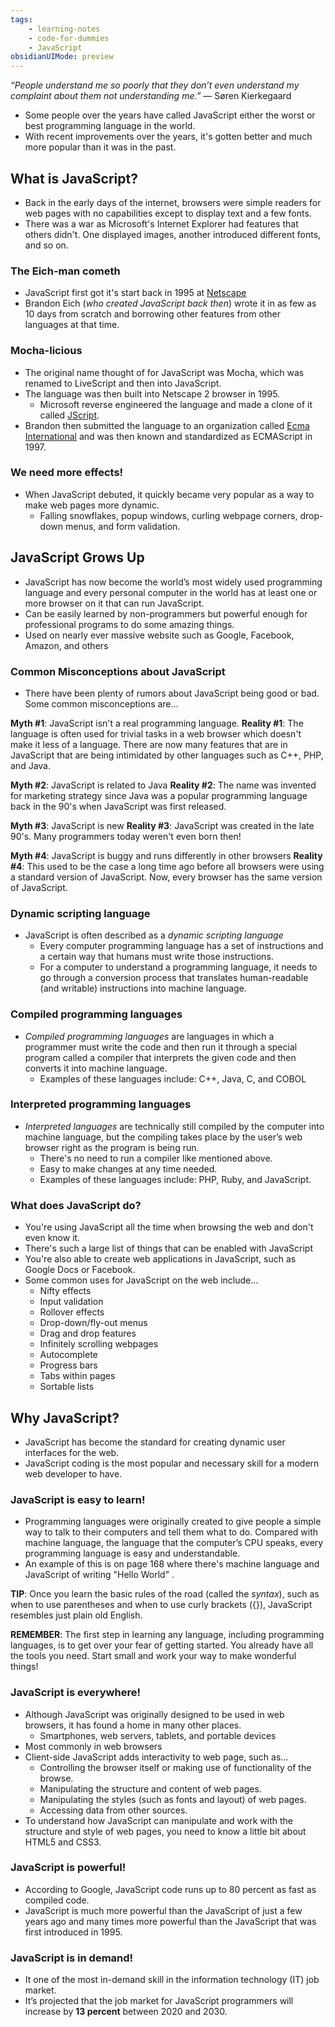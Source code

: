 ```yaml
---
tags:
    - learning-notes
    - code-for-dummies
    - JavaScript
obsidianUIMode: preview
---
```

_“People understand me so poorly that they don’t even understand my complaint about them not understanding me.” —_ Søren Kierkegaard

- Some people over the years have called JavaScript either the worst or best programming language in the world.
- With recent improvements over the years, it's gotten better and much more popular than it was in the past.

## What is JavaScript?
- Back in the early days of the internet, browsers were simple readers for web pages with no capabilities except to display text and a few fonts.
- There was a war as Microsoft's Internet Explorer had features that others didn't. One displayed images, another introduced different fonts, and so on.

### The Eich-man cometh
- JavaScript first got it's start back in 1995 at [Netscape](https://isp.netscape.com/)
- Brandon Eich (_who created JavaScript back then_) wrote it in as few as 10 days from scratch and borrowing other features from other languages at that time.

### Mocha-licious
- The original name thought of for JavaScript was Mocha, which was renamed to LiveScript and then into JavaScript.
- The language was then built into Netscape 2 browser in 1995.
    - Microsoft reverse engineered the language and made a clone of it called [JScript](https://en.wikipedia.org/wiki/JScript).
- Brandon then submitted the language to an organization called [Ecma International](https://en.wikipedia.org/wiki/Ecma_International) and was then known and standardized as ECMAScript in 1997.

### We need more effects!
- When JavaScript debuted, it quickly became very popular as a way to make web pages more dynamic.
    - Falling snowflakes, popup windows, curling webpage corners, drop-down menus, and form validation.

## JavaScript Grows Up
- JavaScript has now become the world’s most widely used programming language and every personal computer in the world has at least one or more browser on it that can run JavaScript.
- Can be easily learned by non-programmers but powerful enough for professional programs to do some amazing things.
- Used on nearly ever massive website such as Google, Facebook, Amazon, and others

### Common Misconceptions about JavaScript
- There have been plenty of rumors about JavaScript being good or bad. Some common misconceptions are…

**Myth #1**: JavaScript isn't a real programming language.
**Reality #1**: The language is often used for trivial tasks in a web browser which doesn't make it less of a language. There are now many features that are in JavaScript that are being intimidated by other languages such as C++, PHP, and Java.

**Myth #2**: JavaScript is related to Java
**Reality #2**: The name was invented for marketing strategy since Java was a popular programming language back in the 90's when JavaScript was first released.

**Myth #3**: JavaScript is new
**Reality #3**: JavaScript was created in the late 90's. Many programmers today weren't even born then!

**Myth #4**: JavaScript is buggy and runs differently in other browsers
**Reality #4**: This used to be the case a long time ago before all browsers were using a standard version of JavaScript. Now, every browser has the same version of JavaScript.

### Dynamic scripting language
- JavaScript is often described as a _dynamic scripting language_
    - Every computer programming language has a set of instructions and a certain way that humans must write those instructions.
    - For a computer to understand a programming language, it needs to go through a conversion process that translates human-readable (and writable) instructions into machine language.

### Compiled programming languages
- _Compiled programming languages_ are languages in which a programmer must write the code and then run it through a special program called a compiler that interprets the given code and then converts it into machine language.
    - Examples of these languages include: C++, Java, C, and COBOL

### Interpreted programming languages
- _Interpreted languages_ are technically still compiled by the computer into machine language, but the compiling takes place by the user’s web browser right as the program is being run.
    - There's no need to run a compiler like mentioned above.
    - Easy to make changes at any time needed.
    - Examples of these languages include: PHP, Ruby, and JavaScript.

### What does JavaScript do?
- You're using JavaScript all the time when browsing the web and don't even know it.
- There's such a large list of things that can be enabled with JavaScript
- You're also able to create web applications in JavaScript, such as Google Docs or Facebook.
- Some common uses for JavaScript on the web include…
    - Nifty effects
    - Input validation
    - Rollover effects
    - Drop-down/fly-out menus
    - Drag and drop features
    - Infinitely scrolling webpages
    - Autocomplete
    - Progress bars
    - Tabs within pages
    - Sortable lists

## Why JavaScript?
- JavaScript has become the standard for creating dynamic user interfaces for the web.
- JavaScript coding is the most popular and necessary skill for a modern web developer to have.

### JavaScript is easy to learn!
- Programming languages were originally created to give people a simple way to talk to their computers and tell them what to do. Compared with machine language, the language that the computer’s CPU speaks, every programming language is easy and understandable.
- An example of this is on page 168 where there's machine language and JavaScript of writing "Hello World" .

**TIP**: Once you learn the basic rules of the road (called the _syntax_), such as when to use parentheses and when to use curly brackets ({}), JavaScript resembles just plain old English.

**REMEMBER**: The first step in learning any language, including programming languages, is to get over your fear of getting started. You already have all the tools you need. Start small and work your way to make wonderful things!

### JavaScript is everywhere!
- Although JavaScript was originally designed to be used in web browsers, it has found a home in many other places.
    - Smartphones, web servers, tablets, and portable devices
- Most commonly in web browsers
- Client-side JavaScript adds interactivity to web page, such as…
    - Controlling the browser itself or making use of functionality of the browse.
    - Manipulating the structure and content of web pages.
    - Manipulating the styles (such as fonts and layout) of web pages.
    - Accessing data from other sources.
- To understand how JavaScript can manipulate and work with the structure and style of web pages, you need to know a little bit about HTML5 and CSS3.

### JavaScript is powerful!
- According to Google, JavaScript code runs up to 80 percent as fast as compiled code.
- JavaScript is much more powerful than the JavaScript of just a few years ago and many times more powerful than the JavaScript that was first introduced in 1995.

### JavaScript is in demand!
- It one of the most in-demand skill in the information technology (IT) job market.
- It’s projected that the job market for JavaScript programmers will increase by **13 percent** between 2020 and 2030.